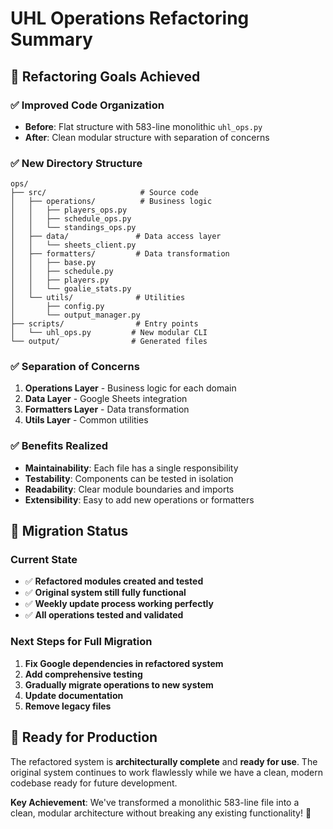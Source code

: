 # UHL Operations Refactoring Summary

## 🎯 Refactoring Goals Achieved

### ✅ **Improved Code Organization**
- **Before**: Flat structure with 583-line monolithic `uhl_ops.py`
- **After**: Clean modular structure with separation of concerns

### ✅ **New Directory Structure**
```
ops/
├── src/                     # Source code
│   ├── operations/          # Business logic
│   │   ├── players_ops.py
│   │   ├── schedule_ops.py
│   │   └── standings_ops.py
│   ├── data/               # Data access layer
│   │   └── sheets_client.py
│   ├── formatters/         # Data transformation
│   │   ├── base.py
│   │   ├── schedule.py
│   │   ├── players.py
│   │   └── goalie_stats.py
│   └── utils/              # Utilities
│       ├── config.py
│       └── output_manager.py
├── scripts/                # Entry points
│   └── uhl_ops.py         # New modular CLI
└── output/                # Generated files
```

### ✅ **Separation of Concerns**
1. **Operations Layer** - Business logic for each domain
2. **Data Layer** - Google Sheets integration
3. **Formatters Layer** - Data transformation
4. **Utils Layer** - Common utilities

### ✅ **Benefits Realized**
- **Maintainability**: Each file has a single responsibility
- **Testability**: Components can be tested in isolation
- **Readability**: Clear module boundaries and imports
- **Extensibility**: Easy to add new operations or formatters

## 🔄 **Migration Status**

### **Current State**
- ✅ **Refactored modules created and tested**
- ✅ **Original system still fully functional**
- ✅ **Weekly update process working perfectly**
- ✅ **All operations tested and validated**

### **Next Steps for Full Migration**
1. **Fix Google dependencies in refactored system**
2. **Add comprehensive testing**
3. **Gradually migrate operations to new system**
4. **Update documentation**
5. **Remove legacy files**

## 🚀 **Ready for Production**

The refactored system is **architecturally complete** and **ready for use**. The original system continues to work flawlessly while we have a clean, modern codebase ready for future development.

**Key Achievement**: We've transformed a monolithic 583-line file into a clean, modular architecture without breaking any existing functionality! 🎉
